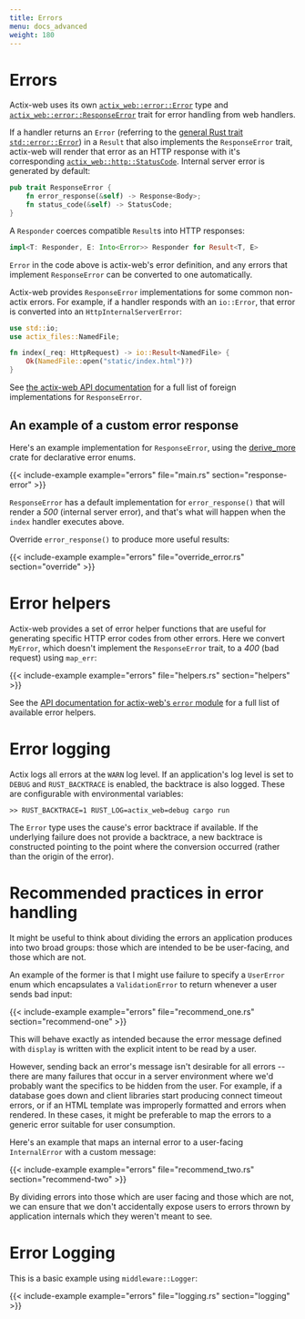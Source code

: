 ```yaml
---
title: Errors
menu: docs_advanced
weight: 180
---
```


# Errors

Actix-web uses its own [`actix_web::error::Error`][actixerror] type and
[`actix_web::error::ResponseError`][responseerror] trait for error handling from web handlers.

If a handler returns an `Error` (referring to the [general Rust trait
`std::error::Error`][stderror]) in a `Result` that also implements the `ResponseError` trait,
actix-web will render that error as an HTTP response with it's corresponding
[`actix_web::http::StatusCode`][status_code]. Internal server error is generated by default:

```rust
pub trait ResponseError {
    fn error_response(&self) -> Response<Body>;
    fn status_code(&self) -> StatusCode;
}
```

A `Responder` coerces compatible `Result`s into HTTP responses:

```rust
impl<T: Responder, E: Into<Error>> Responder for Result<T, E>
```

`Error` in the code above is actix-web's error definition, and any errors that implement
`ResponseError` can be converted to one automatically.

Actix-web provides `ResponseError` implementations for some common non-actix errors. For example, if
a handler responds with an `io::Error`, that error is converted into an `HttpInternalServerError`:

```rust
use std::io;
use actix_files::NamedFile;

fn index(_req: HttpRequest) -> io::Result<NamedFile> {
    Ok(NamedFile::open("static/index.html")?)
}
```

See [the actix-web API documentation][responseerrorimpls] for a full list of foreign implementations
for `ResponseError`.

## An example of a custom error response

Here's an example implementation for `ResponseError`, using the [derive_more] crate
for declarative error enums.

{{< include-example example="errors" file="main.rs" section="response-error" >}}

`ResponseError` has a default implementation for `error_response()` that will render a _500_
(internal server error), and that's what will happen when the `index` handler executes above.

Override `error_response()` to produce more useful results:

{{< include-example example="errors" file="override_error.rs" section="override" >}}

# Error helpers

Actix-web provides a set of error helper functions that are useful for generating specific HTTP
error codes from other errors. Here we convert `MyError`, which doesn't implement the
`ResponseError` trait, to a _400_ (bad request) using `map_err`:

{{< include-example example="errors" file="helpers.rs" section="helpers" >}}

See the [API documentation for actix-web's `error` module][actixerror] for a full list of available
error helpers.

# Error logging

Actix logs all errors at the `WARN` log level. If an application's log level is set to `DEBUG` and
`RUST_BACKTRACE` is enabled, the backtrace is also logged. These are configurable with environmental
variables:

```
>> RUST_BACKTRACE=1 RUST_LOG=actix_web=debug cargo run
```

The `Error` type uses the cause's error backtrace if available. If the underlying failure does not
provide a backtrace, a new backtrace is constructed pointing to the point where the conversion
occurred (rather than the origin of the error).

# Recommended practices in error handling

It might be useful to think about dividing the errors an application produces into two broad groups:
those which are intended to be be user-facing, and those which are not.

An example of the former is that I might use failure to specify a `UserError` enum which
encapsulates a `ValidationError` to return whenever a user sends bad input:

{{< include-example example="errors" file="recommend_one.rs" section="recommend-one" >}}

This will behave exactly as intended because the error message defined with `display` is written
with the explicit intent to be read by a user.

However, sending back an error's message isn't desirable for all errors -- there are many failures
that occur in a server environment where we'd probably want the specifics to be hidden from the
user. For example, if a database goes down and client libraries start producing connect timeout
errors, or if an HTML template was improperly formatted and errors when rendered. In these cases, it
might be preferable to map the errors to a generic error suitable for user consumption.

Here's an example that maps an internal error to a user-facing `InternalError` with a custom
message:

{{< include-example example="errors" file="recommend_two.rs" section="recommend-two" >}}

By dividing errors into those which are user facing and those which are not, we can ensure that we
don't accidentally expose users to errors thrown by application internals which they weren't meant
to see.

# Error Logging

This is a basic example using `middleware::Logger`:

{{< include-example example="errors" file="logging.rs" section="logging" >}}

[actixerror]: https://docs.rs/actix-web/3/actix_web/error/struct.Error.html
[errorhelpers]: https://docs.rs/actix-web/3/actix_web/trait.ResponseError.html
[derive_more]: https://crates.io/crates/derive_more
[responseerror]: https://docs.rs/actix-web/3/actix_web/error/trait.ResponseError.html
[responseerrorimpls]:
  https://docs.rs/actix-web/3/actix_web/error/trait.ResponseError.html#foreign-impls
[stderror]: https://doc.rust-lang.org/std/error/trait.Error.html
[status_code]: https://docs.rs/actix-web/3.0.0/actix_web/http/struct.StatusCode.html
